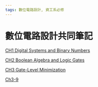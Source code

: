 ```yaml
---
tags: 數位電路設計, 資工系必修
---
```

# 數位電路設計共同筆記
[CH1 Digital Systems and Binary Numbers](https://hackmd.io/@pinchen/DigitalCircuitDesignCh1)

[CH2 Boolean Algebra and Logic Gates](https://hackmd.io/@pinchen/DigitalCircuitDesignCh2)

[CH3 Gate-Level Minimization](https://hackmd.io/@pinchen/DigitalCircuitDesignCh3)

[Ch3-9](https://hackmd.io/@pinchen/DigitalCircuitDesignCh3-9)
